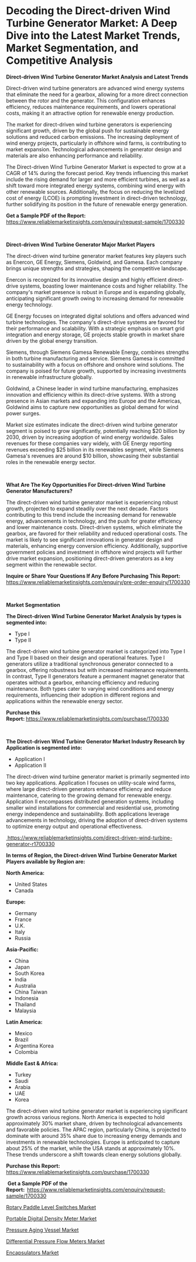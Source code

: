 <p><h1>Decoding the Direct-driven Wind Turbine Generator Market: A Deep Dive into the Latest Market Trends, Market Segmentation, and Competitive Analysis</h1></p><p><strong>Direct-driven Wind Turbine Generator Market Analysis and Latest Trends</strong></p>
<p><p>Direct-driven wind turbine generators are advanced wind energy systems that eliminate the need for a gearbox, allowing for a more direct connection between the rotor and the generator. This configuration enhances efficiency, reduces maintenance requirements, and lowers operational costs, making it an attractive option for renewable energy production.</p><p>The market for direct-driven wind turbine generators is experiencing significant growth, driven by the global push for sustainable energy solutions and reduced carbon emissions. The increasing deployment of wind energy projects, particularly in offshore wind farms, is contributing to market expansion. Technological advancements in generator design and materials are also enhancing performance and reliability.</p><p>The Direct-driven Wind Turbine Generator Market is expected to grow at a CAGR of 14% during the forecast period. Key trends influencing this market include the rising demand for larger and more efficient turbines, as well as a shift toward more integrated energy systems, combining wind energy with other renewable sources. Additionally, the focus on reducing the levelized cost of energy (LCOE) is prompting investment in direct-driven technology, further solidifying its position in the future of renewable energy generation.</p></p>
<p><strong>Get a Sample PDF of the Report:&nbsp;</strong> <a href="https://www.reliablemarketinsights.com/enquiry/request-sample/1700330?utm_campaign=2240&utm_medium=2&utm_source=Github&utm_content=ia&utm_term=27032025&utm_id=direct-driven-wind-turbine-generator">https://www.reliablemarketinsights.com/enquiry/request-sample/1700330</a></p>
<p>&nbsp;</p>
<p><strong>Direct-driven Wind Turbine Generator Major Market Players</strong></p>
<p><p>The direct-driven wind turbine generator market features key players such as Enercon, GE Energy, Siemens, Goldwind, and Gamesa. Each company brings unique strengths and strategies, shaping the competitive landscape.</p><p>Enercon is recognized for its innovative design and highly efficient direct-drive systems, boasting lower maintenance costs and higher reliability. The company's market presence is robust in Europe and is expanding globally, anticipating significant growth owing to increasing demand for renewable energy technology.</p><p>GE Energy focuses on integrated digital solutions and offers advanced wind turbine technologies. The company's direct-drive systems are favored for their performance and scalability. With a strategic emphasis on smart grid integration and energy storage, GE projects stable growth in market share driven by the global energy transition.</p><p>Siemens, through Siemens Gamesa Renewable Energy, combines strengths in both turbine manufacturing and service. Siemens Gamesa is committed to sustainability with a focus on offshore and onshore wind solutions. The company is poised for future growth, supported by increasing investments in renewable infrastructure globally.</p><p>Goldwind, a Chinese leader in wind turbine manufacturing, emphasizes innovation and efficiency within its direct-drive systems. With a strong presence in Asian markets and expanding into Europe and the Americas, Goldwind aims to capture new opportunities as global demand for wind power surges.</p><p>Market size estimates indicate the direct-driven wind turbine generator segment is poised to grow significantly, potentially reaching $20 billion by 2030, driven by increasing adoption of wind energy worldwide. Sales revenues for these companies vary widely, with GE Energy reporting revenues exceeding $25 billion in its renewables segment, while Siemens Gamesa's revenues are around $10 billion, showcasing their substantial roles in the renewable energy sector.</p></p>
<p>&nbsp;</p>
<p><strong>What Are The Key Opportunities For Direct-driven Wind Turbine Generator Manufacturers?</strong></p>
<p><p>The direct-driven wind turbine generator market is experiencing robust growth, projected to expand steadily over the next decade. Factors contributing to this trend include the increasing demand for renewable energy, advancements in technology, and the push for greater efficiency and lower maintenance costs. Direct-driven systems, which eliminate the gearbox, are favored for their reliability and reduced operational costs.  The market is likely to see significant innovations in generator design and materials, enhancing energy conversion efficiency. Additionally, supportive government policies and investment in offshore wind projects will further drive market expansion, positioning direct-driven generators as a key segment within the renewable sector.</p></p>
<p><strong>Inquire or Share Your Questions If Any Before Purchasing This Report:</strong> <a href="https://www.reliablemarketinsights.com/enquiry/pre-order-enquiry/1700330?utm_campaign=2240&utm_medium=2&utm_source=Github&utm_content=ia&utm_term=27032025&utm_id=direct-driven-wind-turbine-generator">https://www.reliablemarketinsights.com/enquiry/pre-order-enquiry/1700330</a></p>
<p>&nbsp;</p>
<p><strong>Market Segmentation</strong></p>
<p><strong>The Direct-driven Wind Turbine Generator Market Analysis by types is segmented into:</strong></p>
<p><ul><li>Type I</li><li>Type II</li></ul></p>
<p><p>The direct-driven wind turbine generator market is categorized into Type I and Type II based on their design and operational features. Type I generators utilize a traditional synchronous generator connected to a gearbox, offering robustness but with increased maintenance requirements. In contrast, Type II generators feature a permanent magnet generator that operates without a gearbox, enhancing efficiency and reducing maintenance. Both types cater to varying wind conditions and energy requirements, influencing their adoption in different regions and applications within the renewable energy sector.</p></p>
<p><strong>Purchase this Report:&nbsp;</strong><a href="https://www.reliablemarketinsights.com/purchase/1700330?utm_campaign=2240&utm_medium=2&utm_source=Github&utm_content=ia&utm_term=27032025&utm_id=direct-driven-wind-turbine-generator">https://www.reliablemarketinsights.com/purchase/1700330</a></p>
<p>&nbsp;</p>
<p><strong>The Direct-driven Wind Turbine Generator Market Industry Research by Application is segmented into:</strong></p>
<p><ul><li>Application I</li><li>Application II</li></ul></p>
<p><p>The direct-driven wind turbine generator market is primarily segmented into two key applications. Application I focuses on utility-scale wind farms, where large direct-driven generators enhance efficiency and reduce maintenance, catering to the growing demand for renewable energy. Application II encompasses distributed generation systems, including smaller wind installations for commercial and residential use, promoting energy independence and sustainability. Both applications leverage advancements in technology, driving the adoption of direct-driven systems to optimize energy output and operational effectiveness.</p></p>
<p><a href="https://www.reliablemarketinsights.com/direct-driven-wind-turbine-generator-r1700330?utm_campaign=2240&utm_medium=2&utm_source=Github&utm_content=ia&utm_term=27032025&utm_id=direct-driven-wind-turbine-generator">&nbsp;https://www.reliablemarketinsights.com/direct-driven-wind-turbine-generator-r1700330</a></p>
<p><strong>In terms of Region, the Direct-driven Wind Turbine Generator Market Players available by Region are:</strong></p>
<p>
    <p> <strong> North America: </strong>
        <ul>
            <li>United States</li>
            <li>Canada</li>
        </ul>
        </p> 
    <p> <strong> Europe: </strong>
        <ul>
            <li>Germany</li>
            <li>France</li>
            <li>U.K.</li>
            <li>Italy</li>
            <li>Russia</li>
        </ul>
        </p> 
    <p> <strong> Asia-Pacific: </strong>
        <ul>
            <li>China</li>
            <li>Japan</li>
            <li>South Korea</li>
            <li>India</li>
            <li>Australia</li>
            <li>China Taiwan</li>
            <li>Indonesia</li>
            <li>Thailand</li>
            <li>Malaysia</li>
        </ul>
        </p> 
    <p> <strong> Latin America: </strong>
        <ul>
            <li>Mexico</li>
            <li>Brazil</li>
            <li>Argentina Korea</li>
            <li>Colombia</li>
        </ul>
        </p> 
    <p> <strong> Middle East & Africa: </strong>
        <ul>
            <li>Turkey</li>
            <li>Saudi</li>
            <li>Arabia</li>
            <li>UAE</li>
            <li>Korea</li>
        </ul>
    </p>
    </p>
<p><p>The direct-driven wind turbine generator market is experiencing significant growth across various regions. North America is expected to hold approximately 30% market share, driven by technological advancements and favorable policies. The APAC region, particularly China, is projected to dominate with around 35% share due to increasing energy demands and investments in renewable technologies. Europe is anticipated to capture about 25% of the market, while the USA stands at approximately 10%. These trends underscore a shift towards clean energy solutions globally.</p></p>
<p><strong>Purchase this Report: </strong><a href="https://www.reliablemarketinsights.com/purchase/1700330?utm_campaign=2240&utm_medium=2&utm_source=Github&utm_content=ia&utm_term=27032025&utm_id=direct-driven-wind-turbine-generator">https://www.reliablemarketinsights.com/purchase/1700330</a></p>
<p>&nbsp;<strong>Get a Sample PDF of the Report:&nbsp;&nbsp;</strong><a href="https://www.reliablemarketinsights.com/enquiry/request-sample/1700330?utm_campaign=2240&utm_medium=2&utm_source=Github&utm_content=ia&utm_term=27032025&utm_id=direct-driven-wind-turbine-generator">https://www.reliablemarketinsights.com/enquiry/request-sample/1700330</a></p>
<p><strong></strong></p>
<p><p><a href="https://github.com/delcirodda4f/Market-Research-Report-List-1/blob/main/rotary-paddle-level-switches-market.md?utm_campaign=2240&utm_medium=2&utm_source=Github&utm_content=ia&utm_term=27032025&utm_id=direct-driven-wind-turbine-generator">Rotary Paddle Level Switches Market</a></p><p><a href="https://www.linkedin.com/pulse/comprehensive-analysis-portable-digital-density-meter-market-4hpce?utm_campaign=2240&utm_medium=2&utm_source=Github&utm_content=ia&utm_term=27032025&utm_id=direct-driven-wind-turbine-generator">Portable Digital Density Meter Market</a></p><p><a href="https://www.linkedin.com/pulse/pressure-aging-vessel-market-trends-growth-outlook-2025-4n6ae?utm_campaign=2240&utm_medium=2&utm_source=Github&utm_content=ia&utm_term=27032025&utm_id=direct-driven-wind-turbine-generator">Pressure Aging Vessel Market</a></p><p><a href="https://github.com/seherlouize/Market-Research-Report-List-1/blob/main/differential-pressure-flow-meters-market.md?utm_campaign=2240&utm_medium=2&utm_source=Github&utm_content=ia&utm_term=27032025&utm_id=direct-driven-wind-turbine-generator">Differential Pressure Flow Meters Market</a></p><p><a href="https://www.linkedin.com/pulse/comprehensive-analysis-encapsulators-marketpresented-macro-10gwc?utm_campaign=2240&utm_medium=2&utm_source=Github&utm_content=ia&utm_term=27032025&utm_id=direct-driven-wind-turbine-generator">Encapsulators Market</a></p></p>